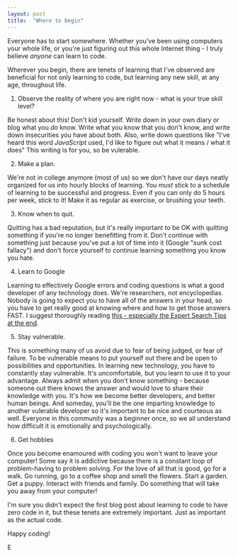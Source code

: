 ```yaml
---
layout: post
title:  "Where to begin"
---
```


Everyone has to start somewhere. Whether you've been using computers your whole life, or you're just figuring out this whole Internet thing - I truly believe *anyone* can learn to code.

Wherever you begin, there are tenets of learning that I've observed are beneficial for not only learning to code, but learning any new skill, at any age, throughout life.

1. Observe the reality of where you are right now - what is your true skill level?

Be honest about this! Don't kid yourself. Write down in your own diary or blog what you *do* know. Write what you know that you don't know, and write down insecurities you have about both. Also, write down questions like "I've heard this word *JavaScript* used, I'd like to figure out what it means / what it does"  This writing is for you, so be vulerable.

2. Make a plan. 

We're not in college anymore (most of us) so we don't have our days neatly organized for us into hourly blocks of learning. You *must* stick to a schedule of learning to be successful and progress. Even if you can only do 5 hours per week, stick to it!  Make it as regular as exercise, or brushing your teeth. 

3. Know when to quit.

Quitting has a bad reputation, but it's really important to be OK with quitting something if you're no longer benefitting from it. Don't continue with something just because you've put a lot of time into it (Google "sunk cost fallacy") and don't force yourself to continue learning something you know you hate. 

4. Learn to Google

Learning to effectively Google errors and coding questions is what a good developer of any technology does. We're researchers, not encyclopedias. Nobody is going to expect you to have all of the answers in your head, so you have to get really good at knowing where and how to get those answers FAST. I suggest thoroughly reading [this - especially the Expert Search Tips at the end][google].

5. Stay vulnerable.

This is something many of us avoid due to fear of being judged, or fear of failure. To be vulnerable means to put yourself out there and be open to possibilities and opportunities. In learning new technology, you have to constantly stay vulnerable. It's uncomfortable, but you learn to use it to your advantage. Always admit when you don't know something - because someone out there knows the answer and would love to share their knowledge with you. It's how we become better developers, and better human beings. And someday, you'll be the one imparting knowledge to another vulerable developer so it's important to be nice and courteous as well. Everyone in this community was a beginner once, so we all understand how difficult it is emotionally and psychologically.

6. Get hobbies

Once you become enamoured with coding you won't want to leave your computer! Some say it is addictive because there is a constant loop of problem-having to problem solving. For the love of all that is good, go for a walk. Go running, go to a coffee shop and smell the flowers. Start a garden. Get a puppy. Interact with friends and family. Do something that will take you away from your computer!

I'm sure you didn't expect the first blog post about learning to code to have zero code in it, but these tenets are extremely important. Just as important as the actual code.

Happy coding!

E

[google]: https://support.google.com/websearch/answer/134479?hl=en
